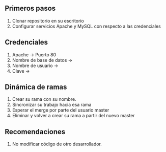 ## Primeros pasos

1. Clonar repositorio en su escritorio
2. Configurar servicios Apache y MySQL con respecto a las credenciales

## Credenciales

1. Apache -> Puerto 80
2. Nombre de base de datos -> 
3. Nombre de usuario ->
4. Clave ->

## Dinámica de ramas

1. Crear su rama con su nombre.
2. Sincronizar su trabajo hacia esa rama
3. Esperar el merge por parte del usuario master
4. Eliminar y volver a crear su rama a partir del nuevo master

## Recomendaciones

1. No modificar código de otro desarrollador.
